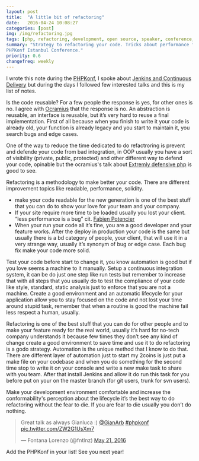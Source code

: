 ```yaml
---
layout: post
title:  "A little bit of refactoring"
date:   2016-04-24 10:08:27
categories: [post]
img: /img/refactoring.jpg
tags: [php, refactoring, development, open source, speaker, conference, tech]
summary: "Strategy to refactoring your code. Tricks about performance from
PHPKonf Istanbul Conference."
priority: 0.6
changefreq: weekly
---
```

I wrote this note during the [PHPKonf](http://phpkonf.org/), I spoke about
[Jenkins and Continuous Delivery](http://gianarb.it/jenkins-real-world/#/) but
during the days I followed few interested talks and this is my list of notes.

Is the code reusable? For a few people the response is yes, for other ones is
no. I agree with [Ocramius](https://twitter.com/ocramius) that the response is
no. An abstraction is reusable, an interface is reusable, but it’s very hard to
reuse a final implementation.  First of all because when you finish to write it
your code is already old, your function is already legacy and you start to
maintain it, you search bugs and edge cases.

One of the way to reduce the time dedicated to do refactroring is prevent and
defende your code from bad integration, in OOP usually you have a sort of
visibility (private, public, protected) and other different way to defend your
code, opinable but the ocramius's talk about [Extremly defensive
php](https://ocramius.github.io/extremely-defensive-php/#/) is good to see.

Refactoring is a methodology to make better your code. There are different
improvement topics like readable, performance, solidity.

- make your code readable for the new generation is one of the best stuff that
  you can do to show your love for your team and your company.
- If your site require more time to be loaded usually you lost your client.
  “less performance is a bug” cit. [Fabien Potencier](https://twitter.com/fabpot)
- When your run your code all it’s fine, you are a good developer and your
  feature works. After the deploy in production your code is the same but
  usually there is a bd category of people, your client, that will use it in a
  very strange way, usually it’s synonym of bug or edge case. Each bug fix make
  your code more solid.

Test your code before start to change it, you know automation is good but if
you love seems a machine to it manually.  Setup a continuous integration
system, it can be do just one step like run tests but remember to increase that
with all steps that you usually do to test the compliance of your code like
style, standard, static analysis just to enforce that you are not a machine.
Create a good environment and an automatic lifecycle for your application allow
you to stay focused on the code and not lost your time around stupid task,
remember that when a routine is good the machine fail less respect a human,
usually.

Refactoring is one of the best stuff that you can do for other people and to
make your feature ready for the real world, usually it’s hard for no-tech
company understands it because few times they don’t see any kind of change
create a good environment to save time and use it to do refactoring is a godo
strategy.  Automation is the unique method that I know to do that. There are
different layer of automation just to start my 2coins is just put a make file
on your codebase and when you do something for the second time stop to write it
on your console and write a new make task to share with you team.  After that
install Jenkins and allow it do run this task for you before put on your on the
master branch (for git users, trunk for svn users).

Make your development environment comfortable and increase the conformability's
perception about the lifecycle it’s the best way to do refactoring without the
fear to die.  If you are fear to die usually you don’t do nothing.

<blockquote class="twitter-tweet tw-align-center" data-lang="en"><p lang="en" dir="ltr">Great
talk as always Gianluca :) <a href="https://twitter.com/GianArb">@GianArb</a>
<a href="https://twitter.com/hashtag/phpkonf?src=hash">#phpkonf</a> <a
href="https://t.co/ZW2G1UsXm7">pic.twitter.com/ZW2G1UsXm7</a></p>&mdash;
Fontana Lorenzo (@fntlnz) <a
href="https://twitter.com/fntlnz/status/733986655334486016">May 21,
2016</a></blockquote> <script async src="//platform.twitter.com/widgets.js"
charset="utf-8"></script>

Add the PHPKonf in your list! See you next year!
